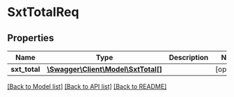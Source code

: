 # SxtTotalReq

## Properties
Name | Type | Description | Notes
------------ | ------------- | ------------- | -------------
**sxt_total** | [**\Swagger\Client\Model\SxtTotal[]**](SxtTotal.md) |  | [optional] 

[[Back to Model list]](../README.md#documentation-for-models) [[Back to API list]](../README.md#documentation-for-api-endpoints) [[Back to README]](../README.md)


